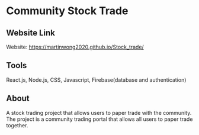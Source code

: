 # Community Stock Trade

## Website Link
Website: https://martinwong2020.github.io/Stock_trade/

## Tools
React.js, Node.js, CSS, Javascript, Firebase(database and authentication)

## About
A stock trading project that allows users to paper trade with the community. The project is a community trading portal that allows all users to paper trade together.
